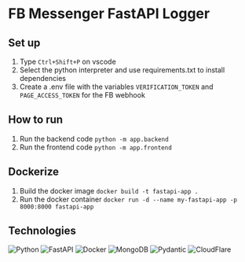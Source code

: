 # FB Messenger FastAPI Logger

## Set up
1. Type `Ctrl+Shift+P` on vscode
1. Select the python interpreter and use requirements.txt to install dependencies
1. Create a .env file with the variables `VERIFICATION_TOKEN` and `PAGE_ACCESS_TOKEN` for the FB webhook

## How to run
1. Run the backend code `python -m app.backend`
1. Run the frontend code `python -m app.frontend`

## Dockerize
1. Build the docker image `docker build -t fastapi-app .`
1. Run the docker container `docker run -d --name my-fastapi-app -p 8000:8000 fastapi-app`

## Technologies
![Python](https://img.shields.io/badge/Python-3776AB.svg?style=for-the-badge&logo=Python&logoColor=white)
![FastAPI](https://img.shields.io/badge/FastAPI-009688.svg?style=for-the-badge&logo=FastAPI&logoColor=white)
![Docker](https://img.shields.io/badge/Docker-2496ED.svg?style=for-the-badge&logo=Docker&logoColor=white)
![MongoDB](https://img.shields.io/badge/MongoDB-47A248.svg?style=for-the-badge&logo=MongoDB&logoColor=white)
![Pydantic](https://img.shields.io/badge/Pydantic-E92063.svg?style=for-the-badge&logo=Pydantic&logoColor=white)
![CloudFlare](https://img.shields.io/badge/Cloudflare-F38020.svg?style=for-the-badge&logo=Cloudflare&logoColor=white)